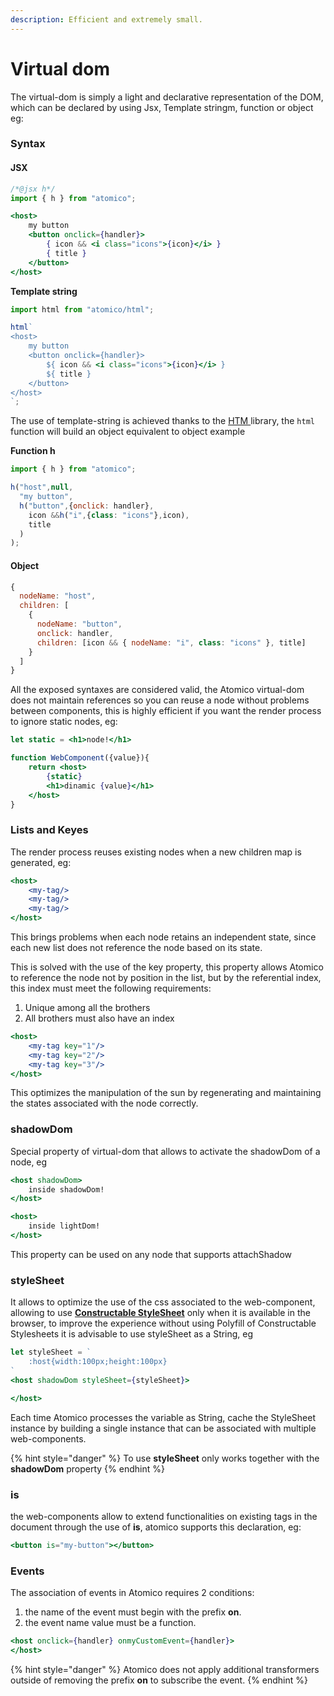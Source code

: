 ```yaml
---
description: Efficient and extremely small.
---
```


# Virtual dom



The virtual-dom is simply a light and declarative representation of the DOM, which can be declared by using Jsx, Template stringm, function or object eg:

### Syntax

#### **JSX**

```jsx
/*@jsx h*/
import { h } from "atomico";

<host>    
    my button
    <button onclick={handler}>
        { icon && <i class="icons">{icon}</i> }
        { title }
    </button>
</host>
```

**Template string**

```jsx
import html from "atomico/html";

html`
<host>    
    my button
    <button onclick={handler}>
        ${ icon && <i class="icons">{icon}</i> }
        ${ title }
    </button>
</host>
`;
```

The use of template-string is achieved thanks to the [HTM ](https://github.com/developit/htm)library, the `html` function will build an object equivalent to object example

**Function h**

```jsx
import { h } from "atomico";

h("host",null,
  "my button",
  h("button",{onclick: handler},
    icon &&h("i",{class: "icons"},icon),
    title
  )
);
```

#### Object

```jsx
{
  nodeName: "host",
  children: [
    {
      nodeName: "button",
      onclick: handler,
      children: [icon && { nodeName: "i", class: "icons" }, title]
    }
  ]
}
```

All the exposed syntaxes are considered valid, the Atomico virtual-dom does not maintain references so you can reuse a node without problems between components, this is highly efficient if you want the render process to ignore static nodes, eg:

```jsx
let static = <h1>node!</h1>

function WebComponent({value}){
    return <host>
        {static}
        <h1>dinamic {value}</h1>
    </host>
}
```

### Lists and Keyes

The render process reuses existing nodes when a new children map is generated, eg:

```jsx
<host>
    <my-tag/>
    <my-tag/>
    <my-tag/>    
</host>
```

This brings problems when each node retains an independent state, since each new list does not reference the node based on its state.

This is solved with the use of the key property, this property allows Atomico to reference the node not by position in the list, but by the referential index, this index must meet the following requirements:

1. Unique among all the brothers
2. All brothers must also have an index

```jsx
<host>
    <my-tag key="1"/>
    <my-tag key="2"/>
    <my-tag key="3"/>   
</host>
```

This optimizes the manipulation of the sun by regenerating and maintaining the states associated with the node correctly.

### shadowDom

Special property of virtual-dom that allows to activate the shadowDom of a node, eg

```jsx
<host shadowDom>
    inside shadowDom!
</host>

<host>
    inside lightDom!
</host>
```

This property can be used on any node that supports attachShadow

### styleSheet

It allows to optimize the use of the css associated to the web-component, allowing to use [**Constructable StyleSheet**](https://developers.google.com/web/updates/2019/02/constructable-stylesheets) only when it is available in the browser, to improve the experience without using Polyfill of Constructable Stylesheets it is advisable to use styleSheet as a String, eg

```jsx
let styleSheet = `
    :host{width:100px;height:100px}
`
<host shadowDom styleSheet={styleSheet}>

</host>
```

Each time Atomico processes the variable as String, cache the StyleSheet instance by building a single instance that can be associated with multiple web-components.

{% hint style="danger" %}
To use **styleSheet** only works together with the **shadowDom** property
{% endhint %}

### is

the web-components allow to extend functionalities on existing tags in the document through the use of **is**, atomico supports this declaration, eg:

```jsx
<button is="my-button"></button>
```

### Events

The association of events in Atomico requires 2 conditions:

1. the name of the event must begin with the prefix **on**.
2. the event name value must be a function.

```jsx
<host onclick={handler} onmyCustomEvent={handler}>
</host>
```

{% hint style="danger" %}
Atomico does not apply additional transformers outside of removing the prefix **on** to subscribe the event.
{% endhint %}

